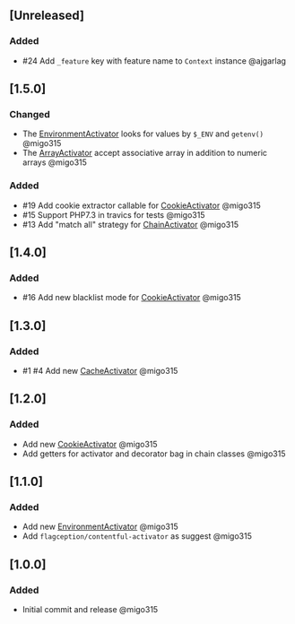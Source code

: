 ## [Unreleased]
### Added
- \#24 Add `_feature` key with feature name to `Context` instance @ajgarlag

## [1.5.0]
### Changed
- The [EnvironmentActivator](docs/activator/environment.md) looks for values by `$_ENV` and `getenv()` @migo315
- The [ArrayActivator](docs/activator/array.md) accept associative array in addition to numeric arrays @migo315

### Added
- \#19 Add cookie extractor callable for [CookieActivator](docs/activator/cookie.md) @migo315
- \#15 Support PHP7.3 in travics for tests @migo315
- \#13 Add "match all" strategy for [ChainActivator](docs/activator/chain.md) @migo315

## [1.4.0]
### Added
- \#16 Add new blacklist mode for [CookieActivator](docs/activator/cookie.md) @migo315

## [1.3.0]
### Added
- \#1 \#4 Add new [CacheActivator](docs/activator/cache.md) @migo315

## [1.2.0]
### Added
- Add new [CookieActivator](docs/activator/cookie.md) @migo315
- Add getters for activator and decorator bag in chain classes @migo315

## [1.1.0]
### Added
- Add new [EnvironmentActivator](docs/activator/environment.md) @migo315
- Add `flagception/contentful-activator` as suggest @migo315

## [1.0.0]
### Added
- Initial commit and release @migo315
